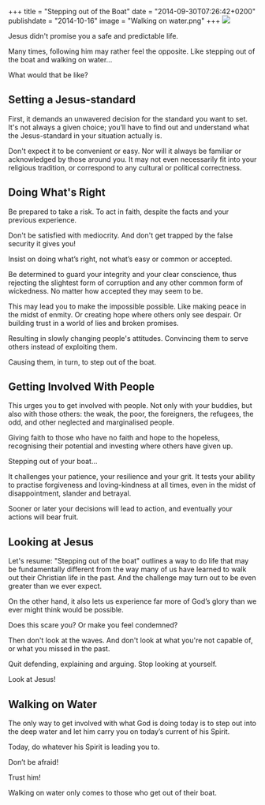 +++
title = "Stepping out of the Boat"
date = "2014-09-30T07:26:42+0200"
publishdate = "2014-10-16"
image = "Walking on water.png"
+++
[![](/sites/default/files/styles/large/public/Walking%20on%20water_0.png?itok=ZRWtlTjJ)](http://www.egmontmika.com/sites/default/files/styles/large/public/Walking%20on%20water_0.png?itok=ZRWtlTjJ) 

Jesus didn't promise you a safe and predictable life.

Many times, following him may rather feel the opposite. Like stepping out of the boat and walking on water...

What would that be like?

Setting a Jesus-standard
------------------------

First, it demands an unwavered decision for the standard you want to set. It's not always a given choice; you’ll have to find out and understand what the Jesus-standard in your situation actually is.

Don't expect it to be convenient or easy. Nor will it always be familiar or acknowledged by those around you. It may not even necessarily fit into your religious tradition, or correspond to any cultural or political correctness.

Doing What's Right
------------------

Be prepared to take a risk. To act in faith, despite the facts and your previous experience.

Don't be satisfied with mediocrity. And don't get trapped by the false security it gives you!

Insist on doing what’s right, not what’s easy or common or accepted.

Be determined to guard your integrity and your clear conscience, thus rejecting the slightest form of corruption and any other common form of wickedness. No matter how accepted they may seem to be.

This may lead you to make the impossible possible. Like making peace in the midst of enmity. Or creating hope where others only see despair. Or building trust in a world of lies and broken promises.

Resulting in slowly changing people's attitudes. Convincing them to serve others instead of exploiting them.

Causing them, in turn, to step out of the boat.

Getting Involved With People
----------------------------

This urges you to get involved with people. Not only with your buddies, but also with those others: the weak, the poor, the foreigners, the refugees, the odd, and other neglected and marginalised people.

Giving faith to those who have no faith and hope to the hopeless, recognising their potential and investing where others have given up.

Stepping out of your boat...

It challenges your patience, your resilience and your grit. It tests your ability to practise forgiveness and loving-kindness at all times, even in the midst of disappointment, slander and betrayal. 

Sooner or later your decisions will lead to action, and eventually your actions will bear fruit.

Looking at Jesus
----------------

Let's resume: "Stepping out of the boat" outlines a way to do life that may be fundamentally different from the way many of us have learned to walk out their Christian life in the past. And the challenge may turn out to be even greater than we ever expect.

On the other hand, it also lets us experience far more of God’s glory than we ever might think would be possible.

Does this scare you? Or make you feel condemned?

Then don't look at the waves. And don't look at what you're not capable of, or what you missed in the past.

Quit defending, explaining and arguing. Stop looking at yourself.

Look at Jesus!

Walking on Water
----------------

The only way to get involved with what God is doing today is to step out into the deep water and let him carry you on today’s current of his Spirit.

Today, do whatever his Spirit is leading you to.

Don’t be afraid!

Trust him!

Walking on water only comes to those who get out of their boat.
